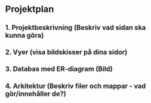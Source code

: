 # Projektplan

## 1. Projektbeskrivning (Beskriv vad sidan ska kunna göra)
## 2. Vyer (visa bildskisser på dina sidor)
## 3. Databas med ER-diagram (Bild)
## 4. Arkitektur (Beskriv filer och mappar - vad gör/innehåller de?)
